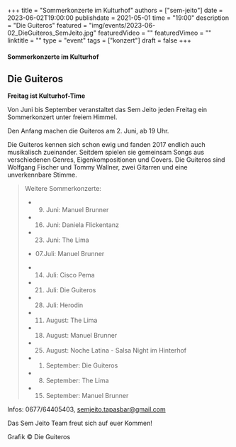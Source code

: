 +++
title = "Sommerkonzerte im Kulturhof"
authors = ["sem-jeito"]
date = 2023-06-02T19:00:00
publishdate = 2021-05-01
time = "19:00"
description = "Die Guiteros"
featured = "img/events/2023-06-02_DieGuiteros_SemJeito.jpg"
featuredVideo = ""
featuredVimeo = ""
linktitle = ""
type = "event"
tags = ["konzert"]
draft = false
+++


#### Sommerkonzerte im Kulturhof
## Die Guiteros

**Freitag ist Kulturhof-Time**

Von Juni bis September veranstaltet das Sem Jeito jeden Freitag ein Sommerkonzert unter freiem Himmel.

Den Anfang machen die Guiteros am 2. Juni, ab 19 Uhr. 

Die Guiteros kennen sich schon ewig und fanden 2017 endlich auch musikalisch zueinander. Seitdem spielen sie gemeinsam Songs aus verschiedenen Genres, Eigenkompositionen und Covers. Die Guiteros sind Wolfgang Fischer und Tommy Wallner, zwei Gitarren und eine unverkennbare Stimme.

>Weitere Sommerkonzerte:
>
> - 09. Juni: Manuel Brunner
>
> - 16. Juni: Daniela Flickentanz
>
> - 23. Juni: The Lima
>
> - 07.Juli: Manuel Brunner
> 
> - 14. Juli: Cisco Pema
> 
> - 21. Juli: Die Guiteros
>
> - 28. Juli: Herodin
>
> - 11. August: The Lima
>
> - 18. August: Manuel Brunner
>
> - 25. August: Noche Latina - Salsa Night im Hinterhof
>
> - 01. September: Die Guiteros
>
> - 08. September: The Lima
>
> - 15. September: Manuel Brunner


Infos: 0677/64405403, semjeito.tapasbar@gmail.com

Das Sem Jeito Team freut sich auf euer Kommen!

Grafik © Die Guiteros
